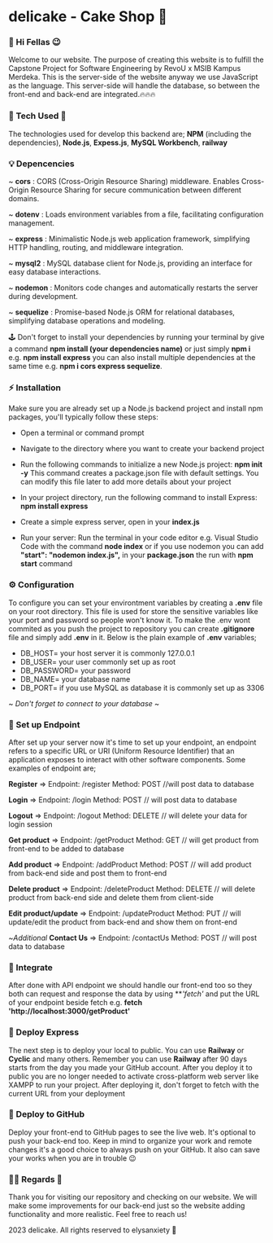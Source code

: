 # delicake - Cake Shop 🧁

### 👋 Hi Fellas 😉
Welcome to our website. The purpose of creating this website is to fulfill the Capstone Project for Software Engineering by RevoU x MSIB Kampus Merdeka. This is the server-side of the website anyway we use JavaScript as the language. This server-side will handle the database, so between the front-end and back-end are integrated.🔥🔥🔥



### 🚀 Tech Used 🚀
The technologies used for develop this backend are;
**NPM** (including the dependencies), **Node.js**, **Expess.js**, **MySQL Workbench**, **railway**



### 💡 Depencencies 
~ **cors** : CORS (Cross-Origin Resource Sharing) middleware. Enables Cross-Origin Resource Sharing for secure communication between different domains.

~ **dotenv** : Loads environment variables from a file, facilitating configuration management.

~ **express** :  Minimalistic Node.js web application framework, simplifying HTTP handling, routing, and middleware integration.

~ **mysql2** : MySQL database client for Node.js, providing an interface for easy database interactions.

~ **nodemon** : Monitors code changes and automatically restarts the server during development.

~ **sequelize** : Promise-based Node.js ORM for relational databases, simplifying database operations and modeling.

🕹️ Don't forget to install your dependencies by running your terminal by give a command **npm install (your dependencies name)** or just simply **npm i** e.g. **npm install express** you can also install multiple dependencies at the same time e.g. **npm i cors express sequelize**.


### ⚡ Installation
Make sure you are already set up a Node.js backend project and install npm packages, you'll typically follow these steps:
- Open a terminal or command prompt

- Navigate to the directory where you want to create your backend project

- Run the following commands to initialize a new Node.js project: **npm init -y**
This command creates a package.json file with default settings. You can modify this file later to add more details about your project

- In your project directory, run the following command to install Express: **npm install express**

- Create a simple express server, open in your **index.js**

- Run your server: Run the terminal in your code editor e.g. Visual Studio Code with the command **node index** or if you use nodemon you can add **"start": "nodemon index.js",** in your **package.json** the run with **npm start** command


### ⚙️ Configuration
To configure you can set your environtment variables by creating a **.env** file on your root directory. This file is used for store the sensitive variables like your port and password so people won't know it. To make the .env wont commited as you push the project to repository you can create **.gitignore** file and simply add **.env** in it.
Below is the plain example of **.env** variables;

- DB_HOST= your host server it is commonly 127.0.0.1
- DB_USER= your user commonly set up as root
- DB_PASSWORD= your password
- DB_NAME= your database name
- DB_PORT= if you use MySQL as database it is commonly set up as 3306
  
~ *Don't forget to connect to your database* ~

### 🌸 Set up Endpoint
After set up your server now it's time to set up your endpoint, an endpoint refers to a specific URL or URI (Uniform Resource Identifier) that an application exposes to interact with other software components. 
Some examples of endpoint are;

**Register** => Endpoint: /register Method: POST //will post data to database

**Login** => Endpoint: /login Method: POST // will post data to database

**Logout** => Endpoint: /logout Method: DELETE // will delete your data for login session

**Get product** => Endpoint: /getProduct Method: GET // will get product from front-end to be added to database

**Add product** => Endpoint: /addProduct Method: POST // will add product from back-end side and post them to front-end

**Delete product** => Endpoint: /deleteProduct Method: DELETE // will delete product from back-end side and delete them from client-side

**Edit product/update** => Endpoint: /updateProduct Method: PUT // will update/edit the product from back-end and show them on front-end

~*Additional* **Contact Us** => Endpoint: /contactUs Method: POST // will post data to database 


### 🔄 Integrate
After done with API endpoint we should handle our front-end too so they both can request and response the data by using ***'fetch'* and put the URL of your endpoint beside fetch e.g. **fetch 'http://localhost:3000/getProduct'**


### 🍡 Deploy Express
The next step is to deploy your local to public. You can use **Railway** or **Cyclic** and many others. Remember you can use **Railway** after 90 days starts from the day you made your GitHub account. After you deploy it to public you are no longer needed  to activate cross-platform web server like XAMPP to run your project. After deploying it, don't forget to fetch with the current URL from your deployment


### 🫧 Deploy to GitHub
Deploy your front-end to GitHub pages to see the live web. It's optional to push your back-end too. Keep in mind to organize your work and remote changes it's a good choice to always push on your GitHub. It also can save your works when you are in trouble 😉


### 🙆‍♀️ Regards 🫶
Thank you for visiting our repository and checking on our website. We will make some improvements for our back-end just so the website adding functionality and more realistic. Feel free to reach us!

2023 delicake. All rights reserved to elysanxiety 💖












